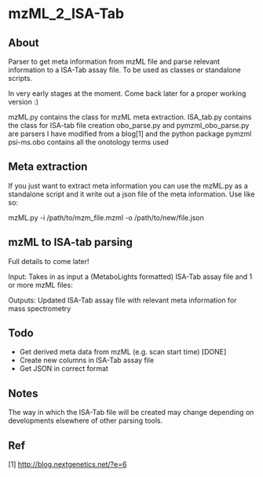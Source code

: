 # mzML_2_ISA-Tab

## About
Parser to get meta information from mzML file and parse relevant information to a ISA-Tab assay file. To be used as classes or standalone scripts.

In very early stages at the moment. Come back later for a proper working version :) 

mzML.py contains the class  for mzML meta extraction. ISA_tab.py contains the class for ISA-tab file creation
obo_parse.py and  pymzml_obo_parse.py are parsers I have modified from a blog[1] and the python package pymzml
psi-ms.obo contains all the onotology terms used

## Meta extraction

If you just want to extract meta information you can use the mzML.py as a standalone script and it write out a json file of the meta information. Use like so:

mzML.py -i /path/to/mzm_file.mzml -o /path/to/new/file.json 

## mzML to ISA-tab parsing

Full details to come later!

Input: Takes in as input a (MetaboLights formatted) ISA-Tab assay file and 1 or more mzML files:

Outputs: Updated ISA-Tab assay file with relevant meta information for mass spectrometry




## Todo 

* Get derived meta data from mzML (e.g. scan start time) [DONE]
* Create new columns in ISA-Tab assay file
* Get JSON in correct format

## Notes

The way in which the ISA-Tab file will be created may change depending on developments elsewhere of other parsing tools.

## Ref

[1] http://blog.nextgenetics.net/?e=6

